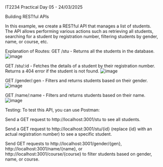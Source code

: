 IT2234 Practical  Day 05 - 24/03/2025

Building RESTful APIs 

In this example, we create a RESTful API that manages a list of students. The API allows performing various actions such as retrieving all students, 
searching for a student by registration number, filtering students by gender, name, or course, etc.

Explanation of Routes:
GET /stu - Returns all the students in the database.
![image](https://github.com/user-attachments/assets/08ba7452-7a41-4b65-8dd8-78cb7887ca13)

GET /stu/:id - Fetches the details of a student by their registration number. Returns a 404 error if the student is not found.
![image](https://github.com/user-attachments/assets/db57c555-6aa7-499c-88ad-3ce72092f1e4)

GET /gender/:gen - Filters and returns students based on their gender.
![image](https://github.com/user-attachments/assets/6b24da87-2ff5-48c1-954c-6c220c79565e)

GET /name/:name - Filters and returns students based on their name.
![image](https://github.com/user-attachments/assets/d3b86d36-e241-4cef-ae23-0f4b12cec97b)


Testing:
To test this API, you can use Postman:

Send a GET request to http://localhost:3001/stu to see all students.

Send a GET request to http://localhost:3001/stu/{id} (replace {id} with an actual registration number) to see a specific student.

Send GET requests to http://localhost:3001/gender/{gen}, http://localhost:3001/name/{name}, or http://localhost:3001/course/{course} 
to filter students based on gender, name, or course.






